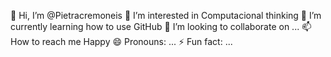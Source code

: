 👋 Hi, I’m @Pietracremoneis
👀 I’m interested in Computacional thinking
🌱 I’m currently learning how to use GitHub
💞 I’m looking to collaborate on ...
📫 How to reach me Happy
😄 Pronouns: ...
⚡ Fun fact: ...
